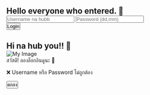 <html lang="en">
 <head>
  <meta charset="UTF-8">
  <meta name="viewport" content="width=device-width, initial-scale=1.0">
  <title>Login | Kantamxs</title>
  <style>
  * { margin: 0; padding: 0; box-sizing: border-box; }

  body {
    font-family: 'Comic Sans MS', cursive, sans-serif;
    background: url('https://i.postimg.cc/ZKppQytj/20250806-180912.jpg') no-repeat center center fixed;
    background-size: cover;
    height: 100vh;
    display: flex;
    justify-content: center; /* จัดกลางแนวนอน */
    align-items: center;     /* จัดกลางแนวตั้ง */
  }

  .center-container {
    display: flex;
    flex-direction: column;
    align-items: center;
    justify-content: center;
    width: 100%;
    max-width: 500px;
  }

  .login-box {
    background: rgba(255, 240, 245, 0.6);
    backdrop-filter: blur(8px);
    -webkit-backdrop-filter: blur(8px);
    padding: 30px;
    border-radius: 20px;
    text-align: center;
    width: 100%;
    box-shadow: 0 0 20px rgba(0,0,0,0.1);
  }

  h2 {
    color: #ff69b4;
    margin-bottom: 20px;
  }

  input[type="text"],
  input[type="password"] {
    padding: 17px;
    margin: 15px 0;
    width: 100%;
    border: 2px solid #ffb6c1;
    border-radius: 10px;
    font-size: 16px;
    outline: none;
  }

  button {
    padding: 15px 25px;
    background-color: #ff69b4;
    color: white;
    border: none;
    border-radius: 10px;
    cursor: pointer;
    font-size: 16px;
  }

  .hidden { display: none; }

  .image-container img {
    max-width: 100%;
    border-radius: 15px;
    margin-top: 20px;
    box-shadow: 0 0 15px rgba(0,0,0,0.2);
  }

  /* กล่องแจ้งเตือน */
  #errorBox {
    position: fixed;
    top: 50%; left: 50%;
    transform: translate(-50%, -50%);
    background: white;
    padding: 20px 30px;
    border-radius: 15px;
    box-shadow: 0 0 20px rgba(0,0,0,0.3);
    text-align: center;
    z-index: 9999;
  }

  #errorBox p {
    margin-bottom: 15px;
    color: #ff69b4;
    font-weight: bold;
  }

  #errorBox button {
    padding: 10px 20px;
    background: #ff69b4;
    color: white;
    border: none;
    border-radius: 10px;
    cursor: pointer;
  }
   #bottomRightBox {
    position: fixed;
    bottom: 20px;
    right: 20px;
    background: rgba(255, 182, 193, 0.9);
    color: white;
    padding: 15px 20px;
    border-radius: 12px;
    font-weight: bold;
    opacity: 1;
    transition: opacity 0.5s ease; /* ค่อย ๆ ปรากฏ/หาย */
    z-index: 10000;
  }

  .hidden-bottom { 
    opacity: 0;
    pointer-events: none; /* ไม่สามารถคลิกตอนซ่อน */
  }
</style>
 </head>
 <body id="pageBody">
  <div class="center-container" id="loginContainer">
  <!-- กล่องล็อกอิน -->
  <div class="login-box" id="loginForm">
    <h2>Hello everyone who entered. 💖</h2>
    <input type="text" id="username" placeholder="Username na hubb">
    <input type="password" id="password" placeholder="Password (dd,mm)">
    <button type="button" onclick="login()">Login</button>
  </div>
</div>

<div class="center-container hidden" id="imageContainer">
  <!-- กล่องแสดงรูป -->
  <div class="login-box" id="imageBox">
    <h2>Hi na hub you!! 🌸</h2>
    <div class="image-container">
      <img src="https://i.postimg.cc/FHhLwWpG/how-You-20250914-233456-0000.png" alt="My Image">
    </div>
  </div>
</div>

  <!-- กล่องข้อความมุมขวาล่าง -->
  <div id="bottomRightBox">สวัสดี! ลองล็อกอินดูนะ 💖</div>

  <!-- กล่องแจ้งเตือน -->
  <div id="errorBox" class="hidden">
    <p>❌ Username หรือ Password ไม่ถูกต้อง</p>
    <button onclick="closeError()">ตกลง</button>
  </div>
  <script>
  // รายชื่อผู้ใช้ พร้อมกำหนดภาพพื้นหลังและภาพแสดงผลเฉพาะของแต่ละคน
  const users = [
    {
      username: 'korawit',
      password: '0301',
      background: 'https://i.postimg.cc/ZR3vQCC6/8b57589a-f721-4045-a41f-cdce91ef30e5.jpg',
      image: 'https://i.postimg.cc/FHhLwWpG/how-You-20250914-233456-0000.png',
      greeting: 'Hi na hub you!! 🌸'
    },
    {
      username: 'kantamxs',
      password: '2606',
      background: 'https://i.postimg.cc/7Pjzx1M8/1-Clearnote.jpg',  // ใส่ลิงก์ภาพพื้นหลังของ kantamxs
      image: 'https://i.postimg.cc/7ZJMV3h5/IMG-20241106-193518-819.jpg',
      greeting: 'Hi na hub JuneNae~ Kantamxs! 🌸'
    }
    // เพิ่มผู้ใช้เพิ่มเติมได้ในรูปแบบเดียวกัน
  ];

  function login() {
    const usernameInput = document.getElementById('username').value.trim().toLowerCase();
    const passwordInput = document.getElementById('password').value.trim();

    // ค้นหาผู้ใช้จากรายการ
    const user = users.find(u => u.username.toLowerCase() === usernameInput && u.password === passwordInput);

    if (user) {
  // ซ่อน container ล็อกอิน
  document.getElementById('loginContainer').style.display = 'none';

  // แสดง container ภาพ
  document.getElementById('imageContainer').style.display = 'flex';

  // ซ่อนกล่องมุมขวาล่าง
  document.getElementById('bottomRightBox').style.display = 'none';

  // เปลี่ยนพื้นหลังและข้อความ
  const body = document.getElementById('pageBody');
  body.style.backgroundImage = `url('${user.background}')`;
  body.style.backgroundRepeat = "no-repeat";
  body.style.backgroundSize = "cover";
  body.style.backgroundPosition = "center";

  const imageBox = document.getElementById('imageBox');
  imageBox.querySelector('h2').textContent = user.greeting;
  
      // **ซ่อนกล่องมุมขวาล่าง**
      document.getElementById('bottomRightBox').classList.add('hidden-bottom');

    } else {
      // แสดงกล่องแจ้งเตือน
      document.getElementById('errorBox').classList.remove('hidden');
    }
  }

  function closeError() {
    document.getElementById('errorBox').classList.add('hidden');
  }
 </script>
